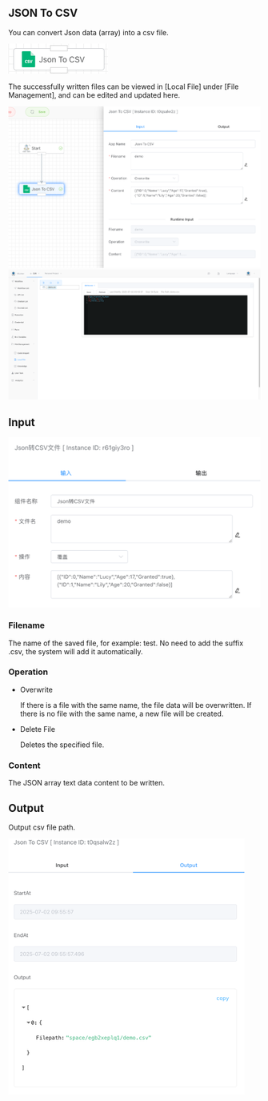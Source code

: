 ## JSON To CSV

You can convert Json data (array) into a csv file.

<img src="./img/json_to_csv_menu.png" alt="image-20250702095503905" style="zoom:50%;" />

The successfully written files can be viewed in [Local File] under [File Management], and can be edited and updated here.

<img src="./img/run_json_to_csv.png" alt="image-20250702095631252" style="zoom:50%;" />



<img src="./img/json_to_csv_to_local.png" alt="image-20250702095712187" style="zoom:50%;" />

## Input

<img src="./zh/img/json_to_csv_input.png" alt="image-20250611091707430" style="zoom:50%;" />

### Filename

The name of the saved file, for example: test. No need to add the suffix .csv, the system will add it automatically.


### Operation

- Overwrite

  If there is a file with the same name, the file data will be overwritten. If there is no file with the same name, a new file will be created.

- Delete File

  Deletes the specified file.

### Content

The JSON array text data content to be written.



## Output

Output csv file path.

<img src="./img/json_to_csv_output.png" alt="image-20250702095758771" style="zoom:50%;" />